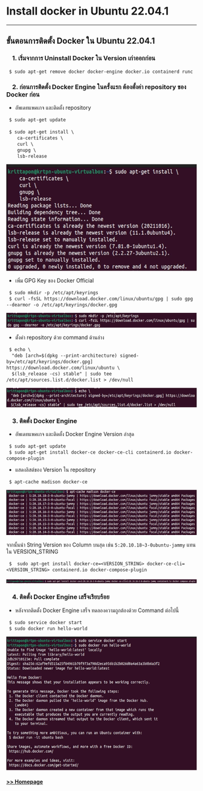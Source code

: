 # Install docker in Ubuntu 22.04.1
------------------------------------------------


## ขั้นตอนการติดตั้ง Docker ใน Ubuntu 22.04.1
### &nbsp;&nbsp;&nbsp;&nbsp;1. เริ่มจากการ Uninstall Docker ใน Version เก่าออกก่อน
```ShellSession
 $ sudo apt-get remove docker docker-engine docker.io containerd runc
```


### &nbsp;&nbsp;&nbsp;&nbsp;2. ก่อนการติดตั้ง Docker Engine ในครั้งแรก ต้องตั้งค่า repository ของ Docker ก่อน


- อัพเดทแพคเกจ และติดตั้ง repository

```ShellSession
 $ sudo apt-get update
 
 $ sudo apt-get install \
    ca-certificates \
    curl \
    gnupg \
    lsb-release
```

<img src="/Blog/picture/docker/Screenshot 2022-10-11 160409.png" alt="Docker1" width="588" height="281"/>


- เพิ่ม GPG Key ของ Docker Official

```ShellSession
 $ sudo mkdir -p /etc/apt/keyrings
 $ curl -fsSL https://download.docker.com/linux/ubuntu/gpg | sudo gpg --dearmor -o /etc/apt/keyrings/docker.gpg
```

<img src="/Blog/picture/docker/Screenshot 2022-10-11 160502.png" alt="Docker2" width="600" height="39"/>


- ตั้งค่า repository ด้วย command ด้านล่าง

```ShellSession
 $ echo \
  "deb [arch=$(dpkg --print-architecture) signed-by=/etc/apt/keyrings/docker.gpg] https://download.docker.com/linux/ubuntu \
  $(lsb_release -cs) stable" | sudo tee /etc/apt/sources.list.d/docker.list > /dev/null
```

<img src="/Blog/picture/docker/Screenshot 2022-10-11 160539.png" alt="Docker3" width="600" height="51"/>


### &nbsp;&nbsp;&nbsp;&nbsp;3. ติดตั้ง Docker Engine 


- อัพเดทแพคเกจ และติดตั้ง Docker Engine Version ล่าสุด

```ShellSession
 $ sudo apt-get update
 $ sudo apt-get install docker-ce docker-ce-cli containerd.io docker-compose-plugin
```


- แสดงลิสต์ของ Version ใน repository

```ShellSession
 $ apt-cache madison docker-ce
```

<img src="/Blog/picture/docker/Screenshot 2022-10-11 172427.png" alt="Docker4" width="600" height="119"/>


จากนั้นนำ String Version ของ Column บนสุด เช่น `5:20.10.18~3-0ubuntu-jammy` แทนใน VERSION_STRING

```ShellSession
 $  sudo apt-get install docker-ce=<VERSION_STRING> docker-ce-cli=<VERSION_STRING> containerd.io docker-compose-plugin
```

<img src="/Blog/picture/docker/Screenshot 2022-10-11 161852.png" alt="Docker5" width="600" height="10"/>


### &nbsp;&nbsp;&nbsp;&nbsp;4. ติดตั้ง Docker Engine เสร็จเรียบร้อย

- หลังจากติดตั้ง Docker Engine เสร็จ ทดลองความถูกต้องด้วย Command ต่อไปนี้

```ShellSession
 $ sudo service docker start
 $ sudo docker run hello-world
```

<img src="/Blog/picture/docker/Screenshot 2022-10-11 162029.png" alt="Docker5" width="600" height="352"/>


#### [>> Homepage](https://pkrittapon.github.io)
